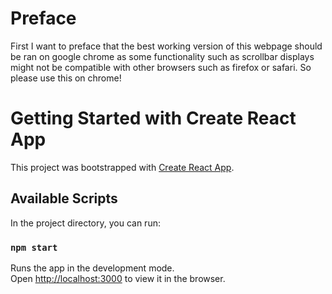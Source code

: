 # Preface
First I want to preface that the best working version of this webpage should be ran on google chrome as some functionality such as scrollbar displays might not be compatible with other browsers such as firefox or safari. So please use this on chrome!

# Getting Started with Create React App

This project was bootstrapped with [Create React App](https://github.com/facebook/create-react-app).

## Available Scripts

In the project directory, you can run:

### `npm start`

Runs the app in the development mode.\
Open [http://localhost:3000](http://localhost:3000) to view it in the browser.

